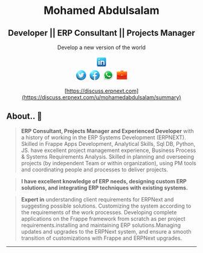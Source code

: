 <div align="center">
<!--     <a href="">
        <img src="/Mohamed Abdulsalam/public/images/my profile.jpg" height="400">
    </a> -->
    <h1>Mohamed Abdulsalam</h1>
    <h2>Developer || ERP Consultant || Projects Manager</h2>
    <p align="center">
        <p>Develop a new version of the world</p>
    </p>
    
[![linkedin](https://github.com/MohamedAbdulsalam96/MohamedAbdulsalam96/blob/main/Mohamed%20Abdulsalam/public/images/linkedin-32.png)](https://www.linkedin.com/in/mohamedalqadasi)		
[![twitter](https://github.com/MohamedAbdulsalam96/MohamedAbdulsalam96/blob/main/Mohamed%20Abdulsalam/public/images/twitter-32.png)](https://twitter.com/MohamedAlqadasi?t=b0PhbTbVmK_Gqm0IPdI51w&s=09)
[![facebook](https://github.com/MohamedAbdulsalam96/MohamedAbdulsalam96/blob/main/Mohamed%20Abdulsalam/public/images/facebook-32.png)](https://www.facebook.com/profile.php?id=100006434417374)
[![whatsapp](https://github.com/MohamedAbdulsalam96/MohamedAbdulsalam96/blob/main/Mohamed%20Abdulsalam/public/images/whatsapp-32.png)](https://wa.me/c/967774368459)
[![service](https://github.com/MohamedAbdulsalam96/MohamedAbdulsalam96/blob/main/Mohamed%20Abdulsalam/public/images/briefcase-32.png)](https://discuss.erpnext.com/u/mohamedabdulsalam/summary)

[https://discuss.erpnext.com](https://discuss.erpnext.com/u/mohamedabdulsalam/summary)

</div>

<!--End Header and Icons  -->

## About.. 👋

> **ERP Consultant, Projects Manager and Experienced Developer** with a history of working in the ERP Systems Development (ERPNEXT). Skilled in Frappe Apps Development,  Analytical Skills, Sql DB, Python, JS. have excellent project management experience, Business Process & Systems Requirements Analysis. Skilled in planning and overseeing projects (by independent Team or within  organization), using PM tools and coordinating people and processes to deliver projects.

> **I have excellent knowledge of ERP needs, designing custom ERP solutions, and integrating ERP techniques with existing systems.**

> **Expert in** understanding client requirements for ERPNext and suggesting possible solutions. Customizing the system according to the requirements of the work processes. Developing complete applications on the Frappe framework from scratch as per project requirements.installing and maintaining ERP solutions.Managing updates and upgrades to the ERPNext system, and ensure a smooth transition of customizations with Frappe and ERPNext upgrades.

**************










































<!-- 
instagram-32
briefcase-32
youtube-32
github-32
linkedin-32
pinterest-32
twitter-32
facebook-32
whatsapp-32
gmail-32
 -->


<!-- [https://discuss.erpnext.com](https://discuss.erpnext.com/u/mohamedabdulsalam/summary)
[![CI](https://github.com/MohamedAbdulsalam96/MohamedAbdulsalam96/blob/main/Mohamed%20Abdulsalam/public/images/gmail-32.png)]()
 -->
</div>










<!--
**MohamedAbdulsalam96/MohamedAbdulsalam96** is a ✨ _special_ ✨ repository because its `README.md` (this file) appears on your GitHub profile.

Here are some ideas to get you started:

- 🔭 I’m currently working on ...
- 🌱 I’m currently learning ...
- 👯 I’m looking to collaborate on ...
- 🤔 I’m looking for help with ...
- 💬 Ask me about ...
- 📫 How to reach me: ...
- 😄 Pronouns: ...
- ⚡ Fun fact: ...

# I can help you with:


-->
